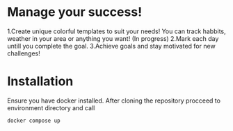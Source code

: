 # Manage your success!
1.Create unique colorful templates to suit your needs! You can track habbits, weather in your area or anything you want! (In progress)
2.Mark each day untill you complete the goal.
3.Achieve goals and stay motivated for new challenges!

# Installation
Ensure you have docker installed.
After cloning the repository procceed to environment directory and call
```
docker compose up
```
